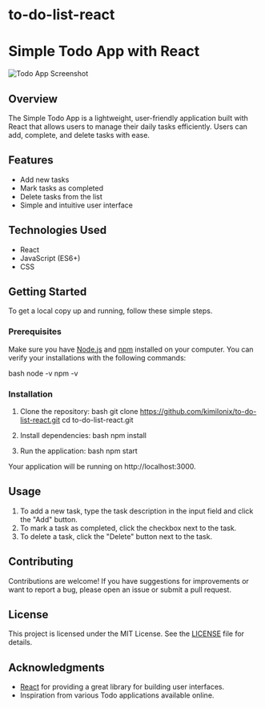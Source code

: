 # to-do-list-react
# Simple Todo App with React

![Todo App Screenshot]([screenshot.png](https://s8.uupload.ir/files/screenshot_from_2024-11-30_17-22-08_yytj.png)) <!-- Add a screenshot of your app here -->

## Overview

The Simple Todo App is a lightweight, user-friendly application built with React that allows users to manage their daily tasks efficiently. Users can add, complete, and delete tasks with ease.

## Features

- Add new tasks
- Mark tasks as completed
- Delete tasks from the list
- Simple and intuitive user interface

## Technologies Used

- React
- JavaScript (ES6+)
- CSS

## Getting Started

To get a local copy up and running, follow these simple steps.

### Prerequisites

Make sure you have [Node.js](https://nodejs.org/) and [npm](https://www.npmjs.com/) installed on your computer. You can verify your installations with the following commands:

bash
node -v
npm -v

### Installation

1. Clone the repository:
   bash
   git clone https://github.com/kimilonix/to-do-list-react.git
   cd to-do-list-react.git
   
2. Install dependencies:
   bash
   npm install
   
3. Run the application:
   bash
   npm start
   
Your application will be running on http://localhost:3000.

## Usage

1. To add a new task, type the task description in the input field and click the "Add" button.
2. To mark a task as completed, click the checkbox next to the task.
3. To delete a task, click the "Delete" button next to the task.

## Contributing

Contributions are welcome! If you have suggestions for improvements or want to report a bug, please open an issue or submit a pull request.

## License

This project is licensed under the MIT License. See the [LICENSE](LICENSE) file for details.

## Acknowledgments

- [React](https://reactjs.org/) for providing a great library for building user interfaces.
- Inspiration from various Todo applications available online.
